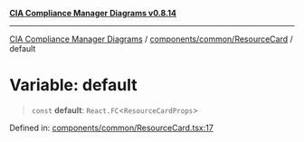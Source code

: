 [**CIA Compliance Manager Diagrams v0.8.14**](../../../../README.md)

***

[CIA Compliance Manager Diagrams](../../../../modules.md) / [components/common/ResourceCard](../README.md) / default

# Variable: default

> `const` **default**: `React.FC`\<`ResourceCardProps`\>

Defined in: [components/common/ResourceCard.tsx:17](https://github.com/Hack23/cia-compliance-manager/blob/257dd569f432a46611a1746c832a7e3d29232229/src/components/common/ResourceCard.tsx#L17)
